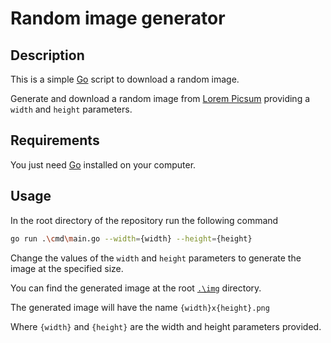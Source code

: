 # Random image generator

## Description

This is a simple [Go](https://go.dev) script to download a random image.

Generate and download a random image from [Lorem Picsum](https://picsum.photos/) providing a `width` and `height` parameters.

## Requirements

You just need [Go](https://go.dev/dl/) installed on your computer.

## Usage

In the root directory of the repository run the following command

```sh
go run .\cmd\main.go --width={width} --height={height}
```

Change the values of the `width` and `height` parameters to generate the image at the specified size.

You can find the generated image at the root [`.\img`](./img) directory.

The generated image will have the name `{width}x{height}.png`

Where `{width}` and `{height}` are the width and height parameters provided.
